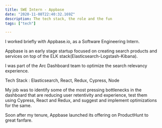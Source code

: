 ```yaml
---
title: SWE Intern - Appbase
date: "2020-11-08T22:40:32.169Z"
description: The tech stack, the role and the fun
tags: ["tech"]

---
```


I worked briefly with Appbase.io, as a Software Engineering Intern.

Appbase is an early stage startup focused on creating search products and services on top of the ELK stack(Elasticsearch-Logstash-Kibana).

I was part of the Arc Dashboard team to optimize the search relevancy experience.

Tech Stack : Elasticsearch, React, Redux, Cypress, Node

My job was to identify some of the most pressing bottlenecks in the dashboard that are reducing user retentivity and experience, test them using Cypress, React and Redux, and suggest and implement
optimizations for the same.

Soon after my tenure, Appbase launched its offering on ProductHunt to great fanfare.